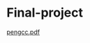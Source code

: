 # Final-project
[pengcc.pdf](https://github.com/PearsonChen123/Final-project/files/10224122/pengcc.pdf)
